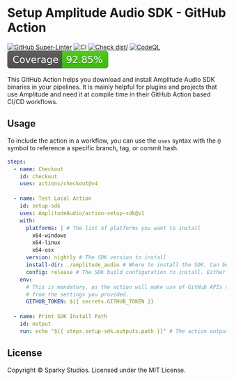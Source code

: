 # Setup Amplitude Audio SDK - GitHub Action

[![GitHub Super-Linter](https://github.com/AmplitudeAudio/action-setup-sdk/actions/workflows/linter.yml/badge.svg)](https://github.com/super-linter/super-linter)
![CI](https://github.com/AmplitudeAudio/action-setup-sdk/actions/workflows/ci.yml/badge.svg)
[![Check dist/](https://github.com/AmplitudeAudio/action-setup-sdk/actions/workflows/check-dist.yml/badge.svg)](https://github.com/AmplitudeAudio/action-setup-sdk/actions/workflows/check-dist.yml)
[![CodeQL](https://github.com/AmplitudeAudio/action-setup-sdk/actions/workflows/codeql-analysis.yml/badge.svg)](https://github.com/AmplitudeAudio/action-setup-sdk/actions/workflows/codeql-analysis.yml)
[![Coverage](./badges/coverage.svg)](./badges/coverage.svg)

This GitHub Action helps you download and install Amplitude Audio SDK binaries
in your pipelines. It is mainly helpful for plugins and projects that use
Amplitude and need it at compile time in their GitHub Action based CI/CD
workflows.

## Usage

To include the action in a workflow, you can use the `uses` syntax with the `@`
symbol to reference a specific branch, tag, or commit hash.

```yaml
steps:
  - name: Checkout
    id: checkout
    uses: actions/checkout@v4

  - name: Test Local Action
    id: setup-sdk
    uses: AmplitudeAudio/action-setup-sdk@v1
    with:
      platforms: | # The list of platforms you want to install
        x64-windows
        x64-linux
        x64-osx
      version: nightly # The SDK version to install
      install-dir: ./amplitude_audio # Where to install the SDK. Can be relative or absolute
      config: release # The SDK build configuration to install. Either release or debug
    env:
      # This is mandatory, as the action will make use of GitHub APIs to fetch and download the SDK
      # from the settings you provided.
      GITHUB_TOKEN: ${{ secrets.GITHUB_TOKEN }}

  - name: Print SDK Install Path
    id: output
    run: echo "${{ steps.setup-sdk.outputs.path }}" # The action outputs the install dir in a `path` field
```

## License

Copyright © Sparky Studios. Licensed under the MIT License.

